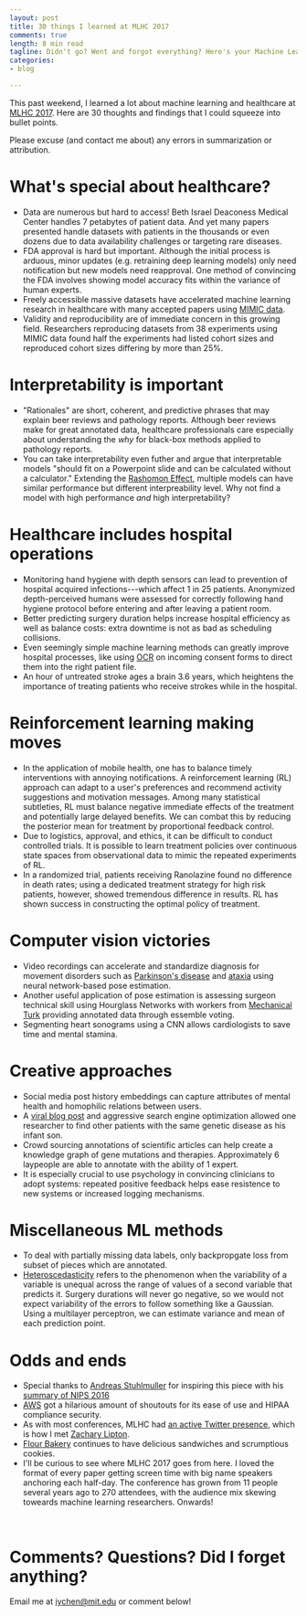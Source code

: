 ```yaml
---
layout: post
title: 30 things I learned at MLHC 2017
comments: true
length: 8 min read
tagline: Didn't go? Went and forgot everything? Here's your Machine Learning for Healthcare 2017 recap.
categories:
- blog

---
```

This past weekend, I learned a lot about machine learning and healthcare at [MLHC 2017](http://mucmd.org/). Here are 30 thoughts and findings that I could squeeze into bullet points.

Please excuse (and contact me about) any errors in summarization or attribution.

# What's special about healthcare?
 - Data are numerous but hard to access! Beth Israel Deaconess Medical Center handles 7 petabytes of patient data. And yet many papers presented handle datasets with patients in the thousands or even dozens due to data availability challenges or targeting rare diseases. <a href="http://geekdoctor.blogspot.com/"><i class="fa fa-user"></i></a>
 - FDA approval is hard but important. Although the initial process is arduous, minor updates (e.g. retraining deep learning models) only need notification but new models need reapproval. One method of convincing the FDA involves showing model accuracy fits within the variance of human experts. <a href="https://www.linkedin.com/in/daniel-golden-7b881859/"><i class="fa fa-user"></i></a>
 - Freely accessible massive datasets have accelerated machine learning research in healthcare with many accepted papers using [MIMIC data](https://mimic.physionet.org/). <a href="http://mucmd.org/CameraReadySubmissions/65%5CCameraReadySubmission%5Cclinical-intervention-prediction%20(4).pdf"><i class="fa fa-user"></i></a> <a href="
 http://mucmd.org/CameraReadySubmissions/34%5CCameraReadySubmission%5Ccontinuous-state-space%20_FINAL.pdf"><i class="fa fa-user"></i></a>
 - Validity and reproducibility are of immediate concern in this growing field. Researchers reproducing datasets from 38 experiments using MIMIC data found half the experiments had listed cohort sizes and reproduced cohort sizes differing by more than 25%. <a href="http://mucmd.org/CameraReadySubmissions/77_reproducibility-critical-care.pdf"><i class="fa fa-user"></i></a>

<!--more-->

# Interpretability is important
 
 - "Rationales" are short, coherent, and predictive phrases that may explain beer reviews and pathology reports. Although beer reviews make for great annotated data, healthcare professionals care especially about understanding the *why* for black-box methods applied to pathology reports. <a href="http://people.csail.mit.edu/regina/"><i class="fa fa-user"></i></a>
 - You can take interpretability even futher and argue that interpretable models "should fit on a Powerpoint slide and can be calculated without a calculator." Extending the [Rashomon Effect](https://en.wikipedia.org/wiki/Rashomon_effect), multiple models can have similar performance but different interpreability level. Why not find a model with high performance *and* high interpretability? <a href="https://users.cs.duke.edu/~cynthia/"><i class="fa fa-user"></i></a>


# Healthcare includes hospital operations

 - Monitoring hand hygiene with depth sensors can lead to prevention of hospital acquired infections---which affect 1 in 25 patients. Anonymized depth-perceived humans were assessed for correctly following hand hygiene protocol before entering and after leaving a patient room. <a href="http://mucmd.org/CameraReadySubmissions/23%5CCameraReadySubmission%5C0023.pdf"><i class="fa fa-user"></i></a>
 - Better predicting surgery duration helps increase hospital efficiency as well as balance costs: extra downtime is not as bad as scheduling collisions. <a href="http://mucmd.org/CameraReadySubmissions/26%5CCameraReadySubmission%5Ccamera-ready-predicting(3).pdf"><i class="fa fa-user"></i></a>
 - Even seemingly simple machine learning methods can greatly improve hospital processes, like using [OCR](https://en.wikipedia.org/wiki/Optical_character_recognition) on incoming consent forms to direct them into the right patient file. <a href="http://geekdoctor.blogspot.com/"><i class="fa fa-user"></i></a>
 - An hour of untreated stroke ages a brain 3.6 years, which heightens the importance of treating patients who receive strokes while in the hospital. <a href="http://www.nyp.org/physician/parks"><i class="fa fa-user"></i></a>


# Reinforcement learning making moves

- In the application of mobile health, one has to balance timely interventions with annoying notifications. A reinforcement learning (RL) approach can adapt to a user's preferences and recommend activity suggestions and motivation messages. Among many statistical subtleties, RL must balance negative immediate effects of the treatment and potentially large delayed benefits. We can combat this by reducing the posterior mean for treatment by proportional feedback control. <a href="https://dl.dropboxusercontent.com/u/16868661/index.html"><i class="fa fa-user"></i></a>
- Due to logistics, approval, and ethics, it can be difficult to conduct controlled trials. It is possible to learn treatment policies over continuous state spaces from observational data to mimic the repeated experiments of RL. <a href="https://arxiv.org/pdf/1705.08422.pdf"><i class="fa fa-user"></i></a>
- In a randomized trial, patients receiving Ranolazine found no difference in death rates; using a dedicated treatment strategy for high risk patients, however, showed tremendous difference in results. RL has shown success in constructing the optimal policy of treatment. <a href="http://imes.mit.edu/people/faculty/stultz-collin/"><i class="fa fa-user"></i></a>



# Computer vision victories

- Video recordings can accelerate and standardize diagnosis for movement disorders such as [Parkinson's disease](http://www.mayoclinic.org/diseases-conditions/parkinsons-disease/basics/definition/con-20028488) and [ataxia](http://www.mayoclinic.org/diseases-conditions/ataxia/home/ovc-20311863) using neural network-based pose estimation. <a href="http://mucmd.org/CameraReadySubmissions/46%5CCameraReadySubmission%5Cmain.pdf"><i class="fa fa-user"></i></a> 
- Another useful application of pose estimation is assessing surgeon technical skill using Hourglass Networks with workers from [Mechanical Turk](https://www.mturk.com/mturk/welcome) providing annotated data through essemble voting. <a href="http://mucmd.org/CameraReadySubmissions/25%5CCameraReadySubmission%5Csample.pdf"><i class="fa fa-user"></i></a> 
- Segmenting heart sonograms using a CNN allows cardiologists to save time and mental stamina. <a href="https://www.linkedin.com/in/daniel-golden-7b881859/"><i class="fa fa-user"></i></a>

# Creative approaches

 - Social media post history embeddings can capture attributes of mental health and homophilic relations between users. <a href="
 http://mucmd.org/CameraReadySubmissions/63%5CCameraReadySubmission%5Cmlhc_2017.pdf"><i class="fa fa-user"></i></a>
 - A [viral blog post](http://matt.might.net/articles/my-sons-killer/) and aggressive search engine optimization allowed one researcher to find other patients with the same genetic disease as his infant son. <a href="matt.might.net"><i class="fa fa-user"></i></a>
- Crowd sourcing annotations of scientific articles can help create a knowledge graph of gene mutations and therapies. Approximately 6 laypeople are able to annotate with the ability of 1 expert. <a href="http://matt.might.net/"><i class="fa fa-user"></i></a>
- It is especially crucial to use psychology in convincing clinicians to adopt systems: repeated positive feedback helps ease resistence to new systems or increased logging mechanisms. <a href="http://www.nyp.org/physician/parks"><i class="fa fa-user"></i></a>

# Miscellaneous ML methods

 - To deal with partially missing data labels, only backpropgate loss from subset of pieces which are annotated. <a href="https://www.linkedin.com/in/daniel-golden-7b881859/"><i class="fa fa-user"></i></a>
 - [Heteroscedasticity](https://en.wikipedia.org/wiki/Heteroscedasticity) refers to the phenomenon when the variability of a variable is unequal across the range of values of a second variable that predicts it. Surgery durations will never go negative, so we would not expect variability of the errors to follow something like a Gaussian. Using a multilayer perceptron, we can estimate variance and mean of each prediction point. <a href="http://mucmd.org/CameraReadySubmissions/26%5CCameraReadySubmission%5Ccamera-ready-predicting(3).pdf"><i class="fa fa-user"></i></a>


# Odds and ends

 - Special thanks to [Andreas Stuhlmuller](https://stuhlmueller.org/) for inspiring this piece with his [summary of NIPS 2016](https://blog.ought.com/nips-2016-875bb8fadb8c)
 - [AWS](aws.amazon.com) got a hilarious amount of shoutouts for its ease of use and HIPAA compliance security. <a href="http://geekdoctor.blogspot.com/"><i class="fa fa-user"></i></a> <a href="https://www.linkedin.com/in/daniel-golden-7b881859/"><i class="fa fa-user"></i></a>
 - As with most conferences, MLHC had [an active Twitter presence](https://twitter.com/hashtag/MLHC2017), which is how I met [Zachary Lipton](http://zacklipton.com/).
 - [Flour Bakery](http://flourbakery.com/) continues to have delicious sandwiches and scrumptious cookies.
 - I'll be curious to see where MLHC 2017 goes from here. I loved the format of every paper getting screen time with big name speakers anchoring each half-day. The conference has grown from 11 people several years ago to 270 attendees, with the audience mix skewing toweards machine learning researchers. Onwards!

<br>

# Comments? Questions? Did I forget anything?
Email me at iychen@mit.edu or comment below!